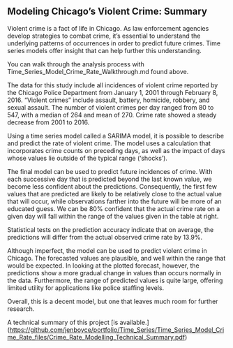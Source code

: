 ## Modeling Chicago’s Violent Crime: Summary

Violent crime is a fact of life in Chicago. As law enforcement agencies develop strategies to combat crime, it’s essential to understand the underlying patterns of occurrences in order to predict future crimes. Time series models offer insight that can help further this understanding.

You can walk through the analysis process with Time_Series_Model_Crime_Rate_Walkthrough.md found above.

The data for this study include all incidences of violent crime reported by the Chicago Police Department from January 1, 2001 through February 8, 2016.  “Violent crimes” include assault, battery, homicide, robbery, and sexual assault. The number of violent crimes per day ranged from 80 to 547, with a median of 264 and mean of 270.  Crime rate showed a steady decrease from 2001 to 2016.  

Using a time series model called a SARIMA model, it is possible to describe and predict the rate of violent crime. The model uses a calculation that incorporates crime counts on preceding days, as well as the impact of days whose values lie outside of the typical range (‘shocks’).

The final model can be used to predict future incidences of crime. With each successive day that is predicted beyond the last known value, we become less confident about the predictions. Consequently, the first few values that are predicted are likely to be relatively close to the actual value that will occur, while observations farther into the future will be more of an educated guess. We can be 80% confident that the actual crime rate on a given day will fall within the range of the values given in the table at right.

Statistical tests on the prediction accuracy indicate that on average, the predictions will differ from the actual observed crime rate by 13.9%.

Although imperfect, the model can be used to predict violent crime in Chicago. The forecasted values are plausible, and well within the range that would be expected. In looking at the plotted forecast, however, the predictions show a more gradual change in values than occurs normally in the data. Furthermore, the range of predicted values is quite large, offering limited utility for applications like police staffing levels.

Overall, this is a decent model, but one that leaves much room for further research.

A technical summary of this project [is available.] (https://github.com/jenboyce/portfolio/Time_Series/Time_Series_Model_Crime_Rate_files/Crime_Rate_Modelling_Technical_Summary.pdf)




